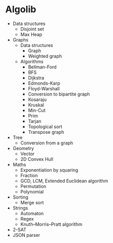 # Algolib

- Data structures
    - Disjoint set
    - Max Heap
- Graphs
    - Data structures
        - Graph
        - Weighted graph
    - Algorithms
        - Bellman-Ford
        - BFS
        - Dijkstra
        - Edmonds-Karp
        - Floyd-Warshall
        - Conversion to bipartite graph
        - Kosaraju
        - Kruskal
        - Min-Cut
        - Prim
        - Tarjan
        - Topological sort
        - Transpose graph
- Tree
    - Conversion from a graph
- Geometry
    - Vector
    - 2D Convex Hull
- Maths
    - Exponentiation by squaring
    - Fraction
    - GCD, LCM, Extended Euclidean algorithm
    - Permutation
    - Polynomial
- Sorting
    - Merge sort
- Strings
    - Automaton
    - Regex
    - Knuth–Morris–Pratt algorithm
- 2-SAT
- JSON parser
